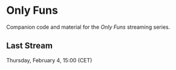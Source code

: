 Only Funs
=========

Companion code and material for the *Only Funs* streaming series.

Last Stream
-----------

Thursday, February 4, 15:00 (CET)
